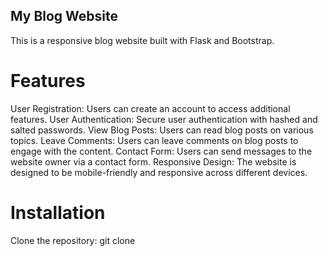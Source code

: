 ## My Blog Website
This is a responsive blog website built with Flask and Bootstrap.

# Features

User Registration: Users can create an account to access additional features.
User Authentication: Secure user authentication with hashed and salted passwords.
View Blog Posts: Users can read blog posts on various topics.
Leave Comments: Users can leave comments on blog posts to engage with the content.
Contact Form: Users can send messages to the website owner via a contact form.
Responsive Design: The website is designed to be mobile-friendly and responsive across different devices.

# Installation

Clone the repository:
<bash>
  git clone <repository-url>
</bash>
